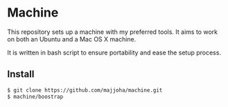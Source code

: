 # Machine
This repository sets up a machine with my preferred tools. It aims to work on
both an Ubuntu and a Mac OS X machine.

It is written in bash script to ensure portability and ease the setup process.

## Install
```bash
$ git clone https://github.com/majjoha/machine.git
$ machine/boostrap
```
